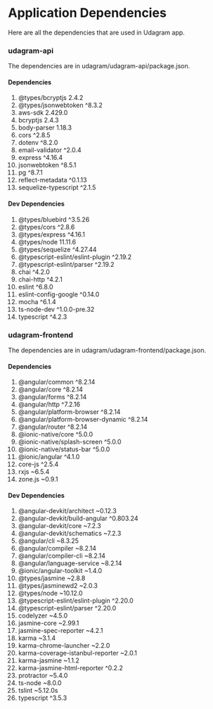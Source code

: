 # Application Dependencies

Here are all the dependencies that are used in Udagram app.

### udagram-api

The dependencies are in udagram/udagram-api/package.json.

#### Dependencies

1. @types/bcryptjs 2.4.2
2. @types/jsonwebtoken ^8.3.2
3. aws-sdk 2.429.0
4. bcryptjs 2.4.3
5. body-parser 1.18.3
6. cors ^2.8.5
7. dotenv ^8.2.0
8. email-validator ^2.0.4
9. express ^4.16.4
10. jsonwebtoken ^8.5.1
11. pg ^8.7.1
12. reflect-metadata ^0.1.13
13. sequelize-typescript ^2.1.5

#### Dev Dependencies

1. @types/bluebird ^3.5.26
2. @types/cors ^2.8.6
3. @types/express ^4.16.1
4. @types/node 11.11.6
5. @types/sequelize ^4.27.44
6. @typescript-eslint/eslint-plugin ^2.19.2
7. @typescript-eslint/parser ^2.19.2
8. chai ^4.2.0
9. chai-http ^4.2.1
10. eslint ^6.8.0
11. eslint-config-google ^0.14.0
12. mocha ^6.1.4
13. ts-node-dev ^1.0.0-pre.32
14. typescript ^4.2.3

### udagram-frontend

The dependencies are in udagram/udagram-frontend/package.json.

#### Dependencies

1. @angular/common ^8.2.14
2. @angular/core ^8.2.14
3. @angular/forms ^8.2.14
4. @angular/http ^7.2.16
5. @angular/platform-browser ^8.2.14
6. @angular/platform-browser-dynamic ^8.2.14
7. @angular/router ^8.2.14
8. @ionic-native/core ^5.0.0
9. @ionic-native/splash-screen ^5.0.0
10. @ionic-native/status-bar ^5.0.0
11. @ionic/angular ^4.1.0
12. core-js ^2.5.4
13. rxjs ~6.5.4
14. zone.js ~0.9.1

#### Dev Dependencies

1. @angular-devkit/architect ~0.12.3
2. @angular-devkit/build-angular ^0.803.24
3. @angular-devkit/core ~7.2.3
4. @angular-devkit/schematics ~7.2.3
5. @angular/cli ~8.3.25
6. @angular/compiler ~8.2.14
7. @angular/compiler-cli ~8.2.14
8. @angular/language-service ~8.2.14
9. @ionic/angular-toolkit ~1.4.0
10. @types/jasmine ~2.8.8
11. @types/jasminewd2 ~2.0.3
12. @types/node ~10.12.0
13. @typescript-eslint/eslint-plugin ^2.20.0
14. @typescript-eslint/parser ^2.20.0
15. codelyzer ~4.5.0
16. jasmine-core ~2.99.1
17. jasmine-spec-reporter ~4.2.1
18. karma ~3.1.4
19. karma-chrome-launcher ~2.2.0
20. karma-coverage-istanbul-reporter ~2.0.1
21. karma-jasmine ~1.1.2
22. karma-jasmine-html-reporter ^0.2.2
23. protractor ~5.4.0
24. ts-node ~8.0.0
25. tslint ~5.12.0s
26. typescript ^3.5.3